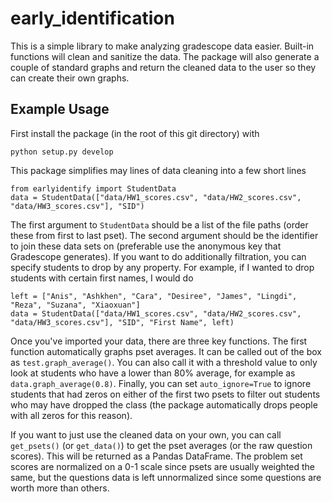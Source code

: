 # early_identification
This is a simple library to make analyzing gradescope data easier. Built-in functions will clean and sanitize the data. The package will also generate a couple of standard graphs and return the cleaned data to the user so they can create their own graphs.

## Example Usage
First install the package (in the root of this git directory) with
```
python setup.py develop
```
This package simplifies may lines of data cleaning into a few short lines
```
from earlyidentify import StudentData
data = StudentData(["data/HW1_scores.csv", "data/HW2_scores.csv", "data/HW3_scores.csv"], "SID")
```
The first argument to `StudentData` should be a list of the file paths (order these from first to last pset). The second argument should be the identifier to join these data sets on (preferable use the anonymous key that Gradescope generates). If you want to do additionally filtration, you can specify students to drop by any property. For example, if I wanted to drop students with certain first names, I would do
```
left = ["Anis", "Ashkhen", "Cara", "Desiree", "James", "Lingdi", "Reza", "Suzana", "Xiaoxuan"]
data = StudentData(["data/HW1_scores.csv", "data/HW2_scores.csv", "data/HW3_scores.csv"], "SID", "First Name", left)
```
Once you've imported your data, there are three key functions. The first function automatically graphs pset averages. It can be called out of the box as `test.graph_average()`. You can also call it with a threshold value to only look at students who have a lower than 80% average, for example as `data.graph_average(0.8)`. Finally, you can set `auto_ignore=True` to ignore students that had zeros on either of the first two psets to filter out students who may have dropped the class (the package automatically drops people with all zeros for this reason).

If you want to just use the cleaned data on your own, you can call `get_psets()` (or `get_data()`) to get the pset averages (or the raw question scores). This will be returned as a Pandas DataFrame. The problem set scores are normalized on a 0-1 scale since psets are usually weighted the same, but the questions data is left unnormalized since some questions are worth more than others.
